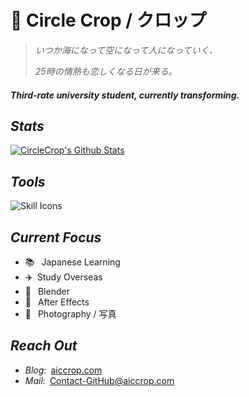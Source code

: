 # 👋 Circle Crop / クロップ

> _いつか海になって空になって人になっていく、_
>
> _25時の情熱も恋しくなる日が来る。_

#### _Third-rate university student, currently transforming._

## _Stats_

[![CircleCrop's Github Stats](https://github-readme-stats.vercel.app/api?username=CircleCrop&count_private=true&show_icons=true&theme=transparent)](https://github.com/CircleCrop)

## _Tools_

![Skill Icons](https://aiccrop.com/wp-content/uploads/2024/11/00000fbe-0ff9-75b7-47d3-8b80481c7d6f.svg)

## _Current Focus_

- 📚&ensp; Japanese Learning
- ✈️&ensp;Study Overseas
- 📐&ensp; Blender
- 🎨&ensp; After Effects
- 📸&ensp; Photography / 写真

## _Reach Out_

- _Blog_:&ensp;[aiccrop.com](https://aiccrop.com)  
- _Mail_:&ensp;[Contact-GitHub@aiccrop.com](mailto:contact-github@aiccrop.com)
